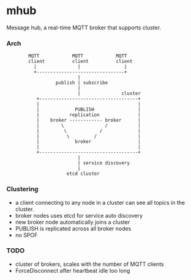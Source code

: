mhub
====

Message hub, a real-time MQTT broker that supports cluster.

### Arch

            MQTT            MQTT            MQTT
            client          client          client
              |               |                |
              +--------------------------------+
                              |
                      publish | subscribe
                              |
                              |               cluster
               +------------------------------------+
               |                                    |
               |             PUBLISH                |
               |           replication              |
               |    broker ------------ broker      |
               |        \               /           |
               |         \            /             |
               |          \         /               |
               |             broker                 |
               |                                    |
               +------------------------------------+
                              |
                              | service discovery
                              |
                          etcd cluster



### Clustering

* a client connecting to any node in a cluster can see all topics in the cluster.
* broker nodes uses etcd for service auto discovery
* new broker node automatically joins a cluster
* PUBLISH is replicated across all broker nodes
* no SPOF

### TODO
*   cluster of brokers, scales with the number of MQTT clients
*   ForceDisconnect after heartbeat idle too long
